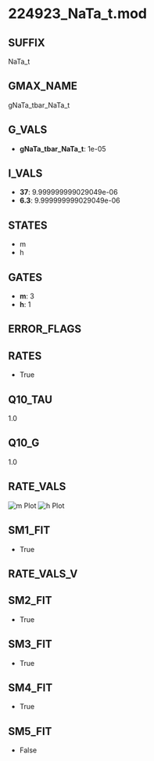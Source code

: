 # 224923_NaTa_t.mod

## SUFFIX

NaTa_t

## GMAX_NAME

gNaTa_tbar_NaTa_t

## G_VALS

- **gNaTa_tbar_NaTa_t**: 1e-05

## I_VALS

- **37**: 9.999999999029049e-06
- **6.3**: 9.999999999029049e-06

## STATES

- m
- h

## GATES

- **m**: 3
- **h**: 1

## ERROR_FLAGS


## RATES

- True

## Q10_TAU

1.0

## Q10_G

1.0

## RATE_VALS

![m Plot](/Users/pbozelos/Dropbox/icg-Chai-Panos/supermodels/output_markdown_files/Na/224923_NaTa_t.mod/images/m.png)
![h Plot](/Users/pbozelos/Dropbox/icg-Chai-Panos/supermodels/output_markdown_files/Na/224923_NaTa_t.mod/images/h.png)

## SM1_FIT

- True

## RATE_VALS_V

## SM2_FIT

- True

## SM3_FIT

- True

## SM4_FIT

- True

## SM5_FIT

- False

